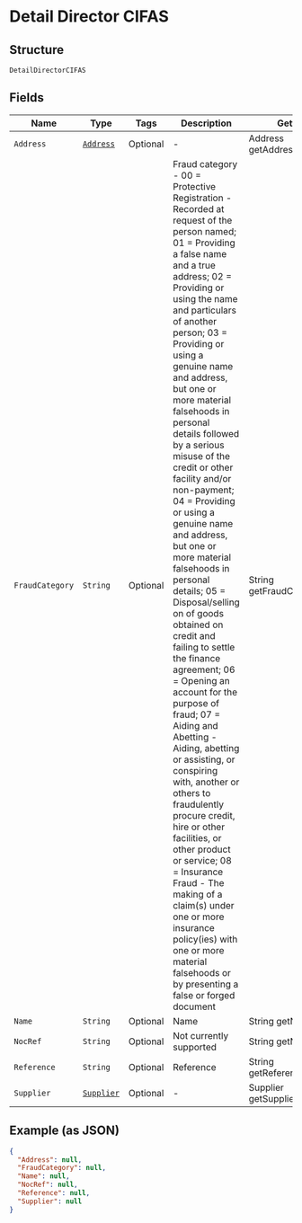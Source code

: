 
# Detail Director CIFAS

## Structure

`DetailDirectorCIFAS`

## Fields

| Name | Type | Tags | Description | Getter | Setter |
|  --- | --- | --- | --- | --- | --- |
| `Address` | [`Address`](../../doc/models/address.md) | Optional | - | Address getAddress() | setAddress(Address address) |
| `FraudCategory` | `String` | Optional | Fraud category - 00 = Protective Registration - Recorded at request of the person named; 01 = Providing a false name and a true address; 02 = Providing or using the name and particulars of another person; 03 = Providing or using a genuine name and address, but one or more material falsehoods in personal details followed by a serious misuse of the credit or other facility and/or non-payment; 04 = Providing or using a genuine name and address, but one or more material falsehoods in personal details; 05 = Disposal/selling on of goods obtained on credit and failing to settle the finance agreement; 06 = Opening an account for the purpose of fraud; 07 = Aiding and Abetting - Aiding, abetting or assisting, or conspiring with, another or others to fraudulently procure credit, hire or other facilities, or other product or service; 08 = Insurance Fraud - The making of a claim(s) under one or more insurance policy(ies) with one or more material falsehoods or by presenting a false or forged document | String getFraudCategory() | setFraudCategory(String fraudCategory) |
| `Name` | `String` | Optional | Name | String getName() | setName(String name) |
| `NocRef` | `String` | Optional | Not currently supported | String getNocRef() | setNocRef(String nocRef) |
| `Reference` | `String` | Optional | Reference | String getReference() | setReference(String reference) |
| `Supplier` | [`Supplier`](../../doc/models/supplier.md) | Optional | - | Supplier getSupplier() | setSupplier(Supplier supplier) |

## Example (as JSON)

```json
{
  "Address": null,
  "FraudCategory": null,
  "Name": null,
  "NocRef": null,
  "Reference": null,
  "Supplier": null
}
```


